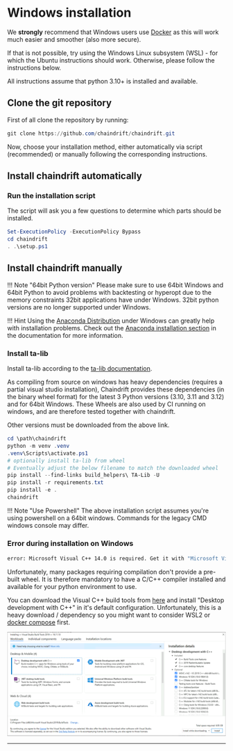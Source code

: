 # Windows installation

We **strongly** recommend that Windows users use [Docker](docker_quickstart.md) as this will work much easier and smoother (also more secure).

If that is not possible, try using the Windows Linux subsystem (WSL) - for which the Ubuntu instructions should work.
Otherwise, please follow the instructions below.

All instructions assume that python 3.10+ is installed and available.

## Clone the git repository

First of all clone the repository by running:

``` powershell
git clone https://github.com/chaindrift/chaindrift.git
```

Now, choose your installation method, either automatically via script (recommended) or manually following the corresponding instructions.

## Install chaindrift automatically

### Run the installation script

The script will ask you a few questions to determine which parts should be installed.

```powershell
Set-ExecutionPolicy -ExecutionPolicy Bypass
cd chaindrift
. .\setup.ps1
```

## Install chaindrift manually

!!! Note "64bit Python version"
    Please make sure to use 64bit Windows and 64bit Python to avoid problems with backtesting or hyperopt due to the memory constraints 32bit applications have under Windows.
    32bit python versions are no longer supported under Windows.

!!! Hint
    Using the [Anaconda Distribution](https://www.anaconda.com/distribution/) under Windows can greatly help with installation problems. Check out the [Anaconda installation section](installation.md#installation-with-conda) in the documentation for more information.

### Install ta-lib

Install ta-lib according to the [ta-lib documentation](https://github.com/TA-Lib/ta-lib-python#windows).

As compiling from source on windows has heavy dependencies (requires a partial visual studio installation), Chaindrift provides these dependencies (in the binary wheel format) for the latest 3 Python versions (3.10, 3.11 and 3.12) and for 64bit Windows.
These Wheels are also used by CI running on windows, and are therefore tested together with chaindrift.

Other versions must be downloaded from the above link.

``` powershell
cd \path\chaindrift
python -m venv .venv
.venv\Scripts\activate.ps1
# optionally install ta-lib from wheel
# Eventually adjust the below filename to match the downloaded wheel
pip install --find-links build_helpers\ TA-Lib -U
pip install -r requirements.txt
pip install -e .
chaindrift
```

!!! Note "Use Powershell"
    The above installation script assumes you're using powershell on a 64bit windows.
    Commands for the legacy CMD windows console may differ.

### Error during installation on Windows

``` bash
error: Microsoft Visual C++ 14.0 is required. Get it with "Microsoft Visual C++ Build Tools": http://landinghub.visualstudio.com/visual-cpp-build-tools
```

Unfortunately, many packages requiring compilation don't provide a pre-built wheel. It is therefore mandatory to have a C/C++ compiler installed and available for your python environment to use.

You can download the Visual C++ build tools from [here](https://visualstudio.microsoft.com/visual-cpp-build-tools/) and install "Desktop development with C++" in it's default configuration. Unfortunately, this is a heavy download / dependency so you might want to consider WSL2 or [docker compose](docker_quickstart.md) first.

![Windows installation](assets/windows_install.png)

---
